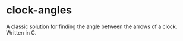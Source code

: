 # clock-angles
A classic solution for finding the angle between the arrows of a clock. Written in C.

